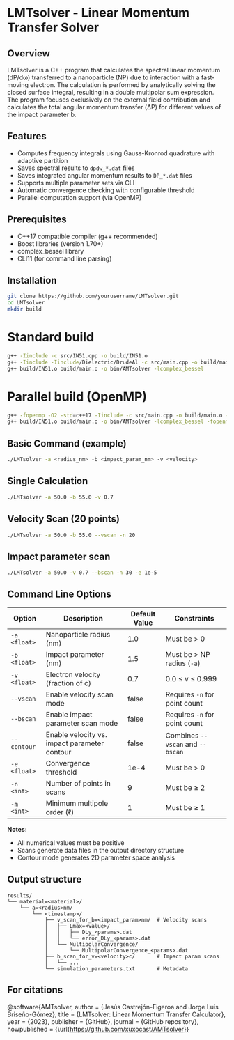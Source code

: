 # LMTsolver - Linear Momentum Transfer Solver

## Overview

LMTsolver is a C++ program that calculates the spectral linear momentum (dP/dω) transferred to a nanoparticle (NP) due to interaction with a fast-moving electron. The calculation is performed by analytically solving the closed surface integral, resulting in a double multipolar sum expression. The program focuses exclusively on the external field contribution and calculates the total angular momentum transfer (ΔP) for different values of the impact parameter b.

## Features

- Computes frequency integrals using Gauss-Kronrod quadrature with adaptive partition
- Saves spectral results to `dpdw_*.dat` files
- Saves integrated angular momentum results to `DP_*.dat` files
- Supports multiple parameter sets via CLI
- Automatic convergence checking with configurable threshold
- Parallel computation support (via OpenMP)

## Prerequisites

- C++17 compatible compiler (g++ recommended)
- Boost libraries (version 1.70+)
- complex_bessel library
- CLI11 (for command line parsing)

## Installation

```bash
git clone https://github.com/yourusername/LMTsolver.git
cd LMTsolver
mkdir build
```

# Standard build
```bash
g++ -Iinclude -c src/IN51.cpp -o build/IN51.o
g++ -Iinclude -Iinclude/Dielectric/DrudeAl -c src/main.cpp -o build/main.o -lcomplex_bessel
g++ build/IN51.o build/main.o -o bin/AMTsolver -lcomplex_bessel
```

# Parallel build (OpenMP)
```bash
g++ -fopenmp -O2 -std=c++17 -Iinclude -c src/main.cpp -o build/main.o -lcomplex_bessel
g++ build/IN51.o build/main.o -o bin/AMTsolver -lcomplex_bessel -fopenmp```
```

## Basic Command (example)
```bash
./LMTsolver -a <radius_nm> -b <impact_param_nm> -v <velocity>
```

## Single Calculation
```bash
./LMTsolver -a 50.0 -b 55.0 -v 0.7
```
## Velocity Scan (20 points)
```bash
./LMTsolver -a 50.0 -b 55.0 --vscan -n 20
```
## Impact parameter scan
```bash
./LMTsolver -a 50.0 -v 0.7 --bscan -n 30 -e 1e-5
```
## Command Line Options

| Option       | Description                                      | Default Value | Constraints                      |
|--------------|--------------------------------------------------|---------------|----------------------------------|
| `-a <float>` | Nanoparticle radius (nm)                         | 1.0           | Must be > 0                      |
| `-b <float>` | Impact parameter (nm)                            | 1.5           | Must be > NP radius (`-a`)       |
| `-v <float>` | Electron velocity (fraction of c)                | 0.7           | 0.0 ≤ v ≤ 0.999                  |
| `--vscan`    | Enable velocity scan mode                        | false         | Requires `-n` for point count    |
| `--bscan`    | Enable impact parameter scan mode                | false         | Requires `-n` for point count    |
| `--contour`  | Enable velocity vs. impact parameter contour     | false         | Combines `--vscan` and `--bscan` |
| `-e <float>` | Convergence threshold                            | 1e-4          | Must be > 0                      |
| `-n <int>`   | Number of points in scans                        | 9             | Must be ≥ 2                      |
| `-m <int>`   | Minimum multipole order (ℓ)                      | 1             | Must be ≥ 1                      |

**Notes:**
- All numerical values must be positive
- Scans generate data files in the output directory structure
- Contour mode generates 2D parameter space analysis

## Output structure
```text
results/
└── material=<material>/
    └── a=<radius>nm/
        └── <timestamp>/
            ├── v_scan_for_b=<impact_param>nm/  # Velocity scans
            │   ├── Lmax=<value>/
            │   │   ├── DLy_<params>.dat
            │   │   └── error_DLy_<params>.dat
            │   └── MultipolarConvergence/
            │       └── MultipolarConvergence_<params>.dat
            ├── b_scan_for_v=<velocity>c/       # Impact param scans
            │   └── ... 
            └── simulation_parameters.txt       # Metadata
```
            
## For citations
@software{AMTsolver,
  author = {Jesús Castrejón-Figeroa and Jorge Luis Briseño-Gómez},
  title = {LMTsolver: Linear Momentum Transfer Calculator},
  year = {2023},
  publisher = {GitHub},
  journal = {GitHub repository},
  howpublished = {\url{https://github.com/xuxocast/AMTsolver}}

